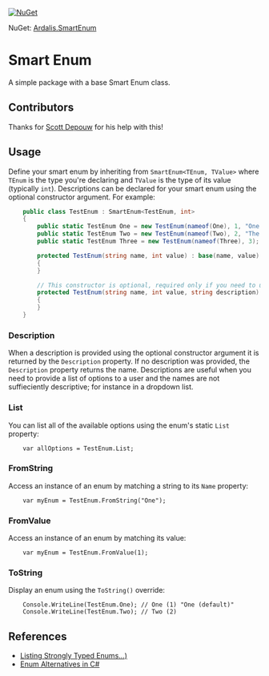 [![NuGet](https://img.shields.io/nuget/dt/Ardalis.SmartEnum.svg)](https://www.nuget.org/packages/Ardalis.SmartEnum)

NuGet: [Ardalis.SmartEnum](https://www.nuget.org/packages/Ardalis.SmartEnum)

# Smart Enum
A simple package with a base Smart Enum class.

## Contributors

Thanks for [Scott Depouw](https://github.com/sdepouw) for his help with this!

## Usage

Define your smart enum by inheriting from `SmartEnum<TEnum, TValue>` where `TEnum` is the type you're declaring and `TValue` is the type of its value (typically `int`). Descriptions can be declared for your smart enum using the optional constructor argument. For example:

```c#
    public class TestEnum : SmartEnum<TestEnum, int>
    {
        public static TestEnum One = new TestEnum(nameof(One), 1, "One (default)");
        public static TestEnum Two = new TestEnum(nameof(Two), 2, "The second option");
        public static TestEnum Three = new TestEnum(nameof(Three), 3);

        protected TestEnum(string name, int value) : base(name, value)
        {
        }

		// This constructor is optional, required only if you need to use descriptions
        protected TestEnum(string name, int value, string description) : base(name, value, description)
        {
        }
    }
```

### Description

When a description is provided using the optional constructor argument it is returned by the `Description` property. If no description was provided, the `Description` property returns the name. Descriptions are useful when you need to provide a list of options to a user and the names are not suffieciently descriptive; for instance in a dropdown list.

### List

You can list all of the available options using the enum's static `List` property:

```
    var allOptions = TestEnum.List;
```

### FromString

Access an instance of an enum by matching a string to its `Name` property:

```
    var myEnum = TestEnum.FromString("One");
```

### FromValue

Access an instance of an enum by matching its value:

```
    var myEnum = TestEnum.FromValue(1);
```

### ToString

Display an enum using the `ToString()` override:

```
    Console.WriteLine(TestEnum.One); // One (1) "One (default)"
    Console.WriteLine(TestEnum.Two); // Two (2)
```

## References

- [Listing Strongly Typed Enums...)](https://ardalis.com/listing-strongly-typed-enum-options-in-c)
- [Enum Alternatives in C#](https://ardalis.com/enum-alternatives-in-c)
